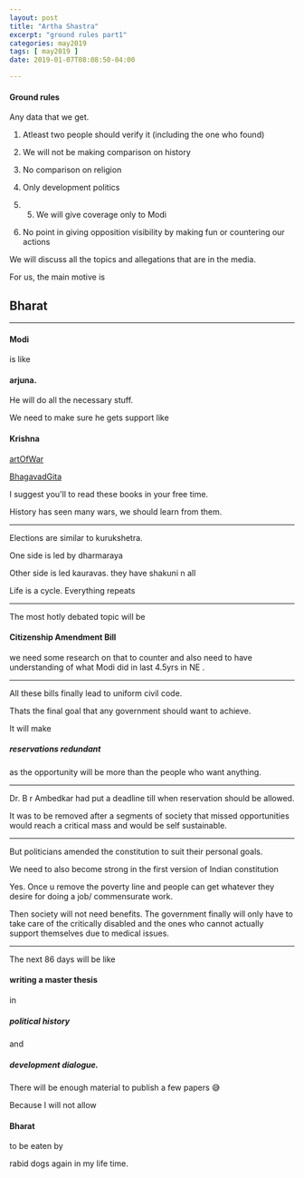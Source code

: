 ```yaml
---
layout: post
title: "Artha Shastra"
excerpt: "ground rules part1"
categories: may2019
tags: [ may2019 ]
date: 2019-01-07T08:08:50-04:00

---
```



#### Ground rules

Any data that we get.

1. Atleast two people should verify it (including the one who found)

2. We will not be making comparison on history

3. No comparison on religion

4. Only development politics

5. 5. We will give coverage only to Modi

6. No point in giving opposition visibility by making fun or countering our actions


We will discuss all the topics and allegations that are in the media.

For us,  the main motive is

##  Bharat

----------------


#### Modi
is like
#### arjuna.  


He will do all the
necessary stuff.

We need to make sure
he gets support like
#### Krishna


[artOfWar](https://en.m.wikipedia.org/wiki/The_Art_of_War)


[BhagavadGita](https://en.m.wikipedia.org/wiki/Bhagavad_Gita)




I suggest you'll to read these books in your free time.

History has seen many wars,  we should learn from them.


-----------------

Elections are similar to kurukshetra.

One side is led by dharmaraya  

Other side is led kauravas.  they have shakuni n all

Life is a cycle.  Everything repeats


---------------

The most hotly debated topic will be
#### Citizenship Amendment Bill


we need some research on that to counter and
also need to have understanding of what
Modi did in last 4.5yrs in NE .


----------------------

All these bills finally lead to uniform civil code.

Thats the final goal that any government should want to achieve.

It will make
##### reservations redundant
as the opportunity will be
more than the people who want anything.


------------------

Dr. B r Ambedkar had put a deadline till
when reservation should be allowed.


It was to be removed after a segments of society
that missed opportunities would reach a
critical mass and would be self sustainable.

----------------------

But politicians amended the constitution to suit their personal goals.

We need to also become strong in the first version of Indian constitution


Yes. Once u remove the poverty line and people can get whatever they desire for doing a job/ commensurate work.

Then society will not need benefits.
The government finally will only have to take care of the critically disabled and the ones who cannot actually support themselves due to medical issues.


---------------------


The next 86 days will be like
#### writing a master thesis
in
##### political history
 and
##### development dialogue.


There will be enough material to publish a few papers 😅

Because I will not allow

#### Bharat
to be eaten by

rabid dogs again in my life time.
